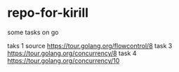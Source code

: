 # repo-for-kirill
some tasks on go

taks 1 source https://tour.golang.org/flowcontrol/8
task 3 https://tour.golang.org/concurrency/8
task 4 https://tour.golang.org/concurrency/10